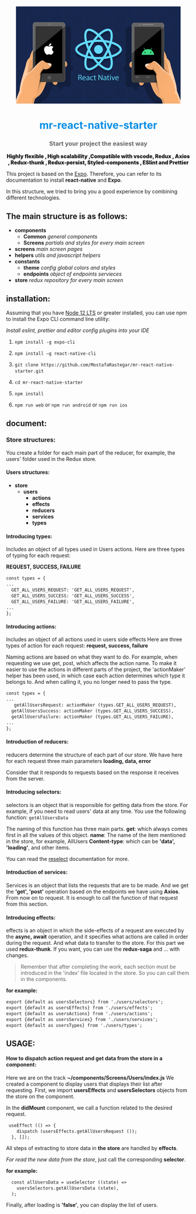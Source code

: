 <p align="center"><img src="https://github.com/MostafaRastegar/mr-react-native-starter/raw/develop/mr-react-native-starter.jpg" alt="BoxBouncing"/></p>
<h1 align="center" style="color:#008ee5; ">mr-react-native-starter</h1>
<h3 align="center" style="color:#666">Start your project the easiest way</h3>
<p align="center" style=" font-weight: 900">
    Highly flexible , High scalability ,Compatible with vscode, Redux , Axios , Redux-thunk , Redux-persist, Styled-components , ESlint and Prettier
</div>

This project is based on the [Expo](https://reactnative.dev/docs/getting-started 'Expo'). Therefore, you can refer to its documentation to install **react-native** and **Expo**.

In this structure, we tried to bring you a good experience by combining different technologies.

## The main structure is as follows:

- **components**
  - **Common** _general components_
  - **Screens** _partials and styles for every main screen_
- **screens** _main screen pages_
- **helpers** _utils and javascript helpers_
- **constants**
  - **theme** _config global colors and styles_
  - **endpoints** _object of endpoints servieces_
- **store** _redux repository for every main screen_

## installation:

Assuming that you have [Node 12 LTS](https://nodejs.org/en/download/ 'Node 12 LTS') or greater installed, you can use npm to install the Expo CLI command line utility:

_Install eslint, prettier and editor config plugins into your IDE_

1. `npm install -g expo-cli`

2. `npm install –g react-native-cli`

3. `git clone https://github.com/MostafaRastegar/mr-react-native-starter.git`

4. `cd mr-react-native-starter`

5. `npm install`

6. `npm run web` or `npm run android` or `npm run ios`

## document:

### Store structures:

You create a folder for each main part of the reducer, for example, the users' folder used in the Redux store.

#### Users structures:

- **store**
  - **users**
    - **actions**
    - **effects**
    - **reducers**
    - **services**
    - **types**

#### Introducing types:

Includes an object of all types used in Users actions. Here are three types of typing for each request:

**REQUEST, SUCCESS, FAILURE**

    const types = {
    ...
      GET_ALL_USERS_REQUEST: 'GET_ALL_USERS_REQUEST',
      GET_ALL_USERS_SUCCESS: 'GET_ALL_USERS_SUCCESS',
      GET_ALL_USERS_FAILURE: 'GET_ALL_USERS_FAILURE',
    ...
    };

#### Introducing actions:

Includes an object of all actions used in users side effects
Here are three types of action for each request:
**request, success, failure**

Naming actions are based on what they want to do. For example, when requesting we use get, post, which affects the action name.
To make it easier to use the actions in different parts of the project, the 'actionMaker' helper has been used, in which case each action determines which type it belongs to. And when calling it, you no longer need to pass the type.

    const types = {
    ...
       getAllUsersRequest: actionMaker (types.GET_ALL_USERS_REQUEST),
      getAllUsersSuccess: actionMaker (types.GET_ALL_USERS_SUCCESS),
      getAllUsersFailure: actionMaker (types.GET_ALL_USERS_FAILURE),
    ...
    };

#### Introduction of reducers:

reducers determine the structure of each part of our store. We have here for each request three main parameters
**loading, data, error**

Consider that it responds to requests based on the response it receives from the server.

#### Introducing selectors:

selectors is an object that is responsible for getting data from the store. For example, if you need to read users' data at any time.
You use the following function:
`getAllUsersData`

The naming of this function has three main parts.
**get**: which always comes first in all the values ​​of this object.
**name**: The name of the item mentioned in the store, for example, AllUsers
**Content-type**: which can be **'data', 'loading'**, and other items.

You can read the [reselect](https://github.com/reduxjs/reselect 'reselect') documentation for more.

#### Introduction of services:

Services is an object that lists the requests that are to be made. And we get the **'get', 'post'** operation based on the endpoints we have using **Axios**.
From now on to request. It is enough to call the function of that request from this section.

#### Introducing effects:

effects is an object in which the side-effects of a request are executed by the **async, await** operation, and it specifies what actions are called in order during the request. And what data to transfer to the store. For this part we used **redux-thunk**. If you want, you can use the **redux-saga** and ... with changes.

> Remember that after completing the work, each section must be introduced in the 'index' file located in the store. So you can call them in the components.

**for example:**

    export {default as usersSelectors} from './users/selectors';
    export {default as usersEffects} from './users/effects';
    export {default as usersActions} from './users/actions';
    export {default as usersServices} from './users/services';
    export {default as usersTypes} from './users/types';

## USAGE:

#### How to dispatch action request and get data from the store in a component:

Here we are on the track **~/components/Screens/Users/index.js**
We created a component to display users that displays their list after requesting.
First, we import **usersEffects** and **usersSelectors** objects from the store on the component.

In the **didMount** component, we call a function related to the desired request.

     useEffect (() => {
        dispatch (usersEffects.getAllUsersRequest ());
      }, []);

All steps of extracting to store data in **the store** are handled by **effects**.

_For read the new data from the store_, just call the corresponding **selector**.

**for example:**

      const allUsersData = useSelector ((state) =>
        usersSelectors.getAllUsersData (state),
      );

Finally, after loading is **'false'**, you can display the list of users.
